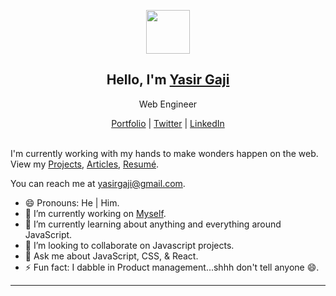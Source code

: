 <p align="center">
  <img src="https://pbs.twimg.com/profile_images/1318039182170783744/jZx_9KBd_400x400.jpg" width="70" />  
  <h2 align="center">Hello, I'm <a href="https://yasirgaji.dev/">Yasir Gaji</a></h2>
  <p align="center">Web Engineer</p>
</p>
<p align="center">
  <a href="https://yasirgaji.dev/#portfolio/">Portfolio</a> | 
  <a href="https://twitter.com/YasirGaji">Twitter</a> |
  <a href="https://www.linkedin.com/in/yasirgaji/">LinkedIn</a>
</p>

<br />
I'm currently working with my hands to make wonders happen on the web. View my <a href="https://yasirgaji.dev/#portfolio/">Projects<a/>, <a href="https://medium.com/@Yasirgaji">Articles<a/>, <a href="https://yasirgaji.dev/resources/pdf/Resume-Yasir-Gaji.pdf">Resumé<a/>.

You can reach me at yasirgaji@gmail.com.

- 😄 Pronouns: He | Him.
- 🔭 I’m currently working on [Myself](https://yasirgaji.dev/).
- 🌱 I’m currently learning about anything and everything around JavaScript.
- 👯 I’m looking to collaborate on Javascript projects.
- 💬 Ask me about JavaScript, CSS, & React. 
- ⚡ Fun fact: I dabble in Product management...shhh don't tell anyone 😄.

---
<!-- ![Yasir's GitHub stats](https://github-readme-stats.vercel.app/api?username=YasirGaji&show_icons=true&theme=dark) -->
